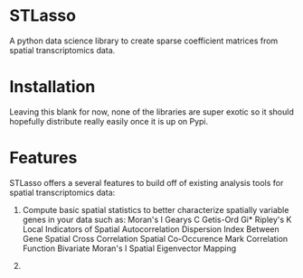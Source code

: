 # STLasso
A python data science library to create sparse coefficient matrices from spatial transcriptomics data.

# Installation
Leaving this blank for now, none of the libraries are super exotic so it should hopefully distribute really easily once it is up on Pypi.

# Features
STLasso offers a several features to build off of existing analysis tools for spatial transcriptomics data:

1. Compute basic spatial statistics to better characterize spatially variable genes in your data such as:
  Moran's I
  Gearys C
  Getis-Ord Gi*
  Ripley's K
  Local Indicators of Spatial Autocorrelation
  Dispersion Index
  Between Gene Spatial Cross Correlation
  Spatial Co-Occurence
  Mark Correlation Function
  Bivariate Moran's I
  Spatial Eigenvector Mapping
  
  
3.
